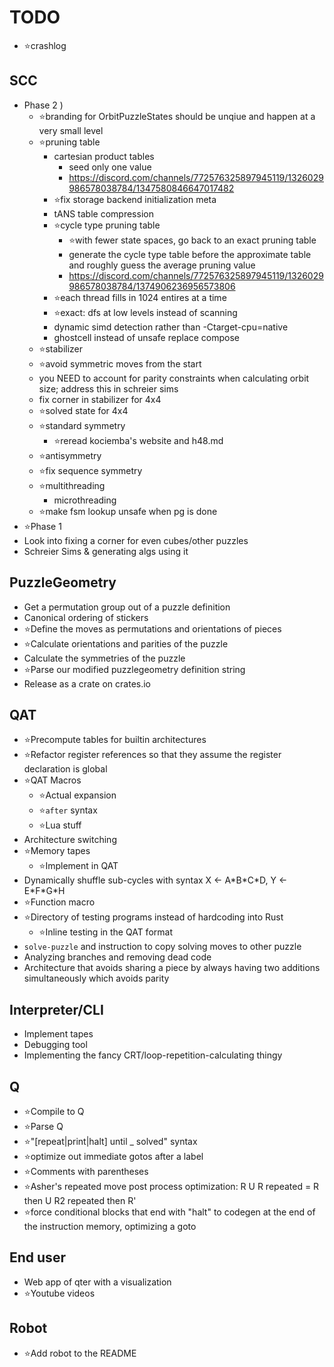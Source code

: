 # TODO

- ⭐crashlog

## SCC

- Phase 2
)
  - ⭐branding for OrbitPuzzleStates should be unqiue and happen at a very small level
  - ⭐pruning table
    - cartesian product tables
      - seed only one value
      - <https://discord.com/channels/772576325897945119/1326029986578038784/1347580846647017482>
    - ⭐fix storage backend initialization meta
    - tANS table compression
    - ⭐cycle type pruning table
      - ⭐with fewer state spaces, go back to an exact pruning table
      - generate the cycle type table before the approximate table and roughly guess the average pruning value
      - <https://discord.com/channels/772576325897945119/1326029986578038784/1374906236956573806>
    - ⭐each thread fills in 1024 entires at a time
    - ⭐exact: dfs at low levels instead of scanning
    - dynamic simd detection rather than -Ctarget-cpu=native
    - ghostcell instead of unsafe replace compose
  - ⭐stabilizer
  - ⭐avoid symmetric moves from the start
  - you NEED to account for parity constraints when calculating orbit size; address this in schreier sims
  - fix corner in stabilizer for 4x4
  - ⭐solved state for 4x4
  - ⭐standard symmetry
    - ⭐reread kociemba's website and h48.md
  - ⭐antisymmetry
  - ⭐fix sequence symmetry
  - ⭐multithreading
    - microthreading
  - ⭐make fsm lookup unsafe when pg is done
- ⭐Phase 1
- Look into fixing a corner for even cubes/other puzzles
- Schreier Sims & generating algs using it

## PuzzleGeometry

- Get a permutation group out of a puzzle definition
- Canonical ordering of stickers
- ⭐Define the moves as permutations and orientations of pieces
- ⭐Calculate orientations and parities of the puzzle
- Calculate the symmetries of the puzzle
- ⭐Parse our modified puzzlegeometry definition string
- Release as a crate on crates.io

## QAT

- ⭐Precompute tables for builtin architectures
- ⭐Refactor register references so that they assume the register declaration is global
- ⭐QAT Macros
  - ⭐Actual expansion
  - ⭐`after` syntax
  - ⭐Lua stuff
- Architecture switching
- ⭐Memory tapes
  - ⭐Implement in QAT
- Dynamically shuffle sub-cycles with syntax X ← A\*B\*C\*D, Y ← E\*F\*G\*H
- ⭐Function macro
- ⭐Directory of testing programs instead of hardcoding into Rust
  - ⭐Inline testing in the QAT format
- `solve-puzzle` and instruction to copy solving moves to other puzzle
- Analyzing branches and removing dead code
- Architecture that avoids sharing a piece by always having two additions simultaneously which avoids parity

## Interpreter/CLI

- Implement tapes
- Debugging tool
- Implementing the fancy CRT/loop-repetition-calculating thingy

## Q

- ⭐Compile to Q
- ⭐Parse Q
- ⭐"[repeat|print|halt] until _ solved" syntax
- ⭐optimize out immediate gotos after a label
- ⭐Comments with parentheses
- ⭐Asher's repeated move post process optimization: R U R repeated = R then U R2 repeated then R'
- ⭐force conditional blocks that end with "halt" to codegen at the end of the instruction memory, optimizing a goto

## End user

- Web app of qter with a visualization
- ⭐Youtube videos

## Robot

- ⭐Add robot to the README
